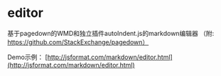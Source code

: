 # editor
基于pagedown的WMD和独立插件autoIndent.js的markdown编辑器 （附: https://github.com/StackExchange/pagedown）


Demo示例： [http://jsformat.com/markdown/editor.html](http://jsformat.com/markdown/editor.html)
